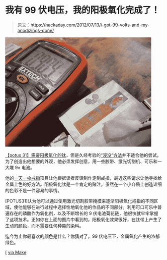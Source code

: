 # 我有 99 伏电压，我的阳极氧化完成了！

> 原文：<https://hackaday.com/2012/07/13/i-got-99-volts-and-my-anodizings-done/>

![anodizing-titanium-with-coke](img/6056c3cac97931da7555027c30527f94.png "anodizing-titanium-with-coke")

[【potus 31】需要阳极氧化的钛](http://www.nycresistor.com/2012/07/06/9-volt-battery-chain-anodizer/)，但是久经考验的[“浸没”方法](http://hackaday.com/2012/02/26/anodize-titanium-at-home/)并不适合他的尝试。为了创造出他想要的外观，他必须发挥创意，用一些胶带、激光切割机、可乐和一大堆 9v 电池。

他的[一天一枚戒指](http://potus31.blogspot.com/search/label/Ring-A-Day)项目让他根据读者反馈制作定制戒指，最近这些请求让他寻找给金属上色的好方法。阳极氧化钛是一个肯定的赌注，虽然在一个小介质上创造详细的色彩不是一件容易的事情。

[POTUS31]认为他可以通过使用激光切割胶带掩模来逐渐阳极氧化戒指的不同区域，使他能够在进行过程中选择性地氧化他的作品的不同部分。利用可口可乐中普遍存在的磷酸作为氧化剂，以及不断增长的 9 伏电池菊花链，他很快就牢牢掌握了这项技术。正如你在上面的图片中看到的，阳极氧化效果很好，在钛带上产生了生动的颜色，而不需要任何种类的染料。

迄今为止你最喜欢的颜色是什么？你猜对了，99 伏电压下，金属氧化产生的浓郁绿色。

[ [via Make](http://blog.makezine.com/2012/07/12/9-volt-battery-coca-cola-titanium-anodizer)